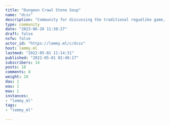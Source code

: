 ```yaml
---
title: "Dungeon Crawl Stone Soup" 
name: "dcss"
description: "Community for discussing the traditional roguelike game, Dungeon Crawl Stone Soup.https://crawl.develz.org"
type: community
date: "2023-06-20 11:38:27"
draft: false
nsfw: false
actor_id: "https://lemmy.ml/c/dcss"
host: lemmy.ml
lastmod: "2022-05-01 11:14:31"
published: "2022-05-01 02:40:17"
subscribers: 14
posts: 18
comments: 8
weight: 18
dau: 1
wau: 1
mau: 1
instances:
- "lemmy_ml"
tags: 
- "lemmy_ml"

---
```

